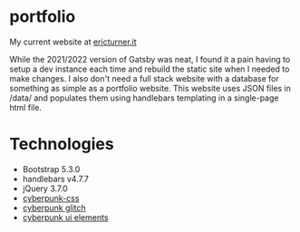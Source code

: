 # portfolio
 My current website at [ericturner.it](https://ericturner.it)

While the 2021/2022 version of Gatsby was neat, I found it a pain having to setup a dev instance each time and rebuild the static site when I needed to make changes.
I also don't need a full stack website with a database for something as simple as a portfolio website. This website uses JSON files in /data/ and populates them using handlebars templating in a single-page html file.

# Technologies
 - Bootstrap 5.3.0
 - handlebars v4.7.7
 - jQuery 3.7.0
 - [cyberpunk-css](https://github.com/alddesign/cyberpunk-css)
 - [cyberpunk glitch](https://codepen.io/mattgrosswork/pen/VwprebG)
 - [cyberpunk ui elements](https://codepen.io/hussard/pen/ExgbXMP)
